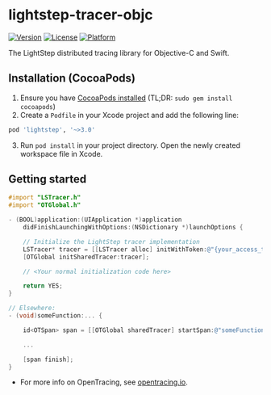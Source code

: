 # lightstep-tracer-objc

[![Version](https://img.shields.io/cocoapods/v/lightstep.svg?style=flat)](http://cocoapods.org/pods/lightstep)
[![License](https://img.shields.io/cocoapods/l/lightstep.svg?style=flat)](http://cocoapods.org/pods/lightstep)
[![Platform](https://img.shields.io/cocoapods/p/lightstep.svg?style=flat)](http://cocoapods.org/pods/lightstep)

The LightStep distributed tracing library for Objective-C and Swift.

## Installation (CocoaPods)

1. Ensure you have [CocoaPods installed](https://guides.cocoapods.org/using/getting-started.html) (TL;DR: `sudo gem install cocoapods`)
2. Create a `Podfile` in your Xcode project and add the following line:

```ruby
pod 'lightstep', '~>3.0'
```

3. Run `pod install` in your project directory. Open the newly created workspace file in Xcode.

## Getting started

```objectivec
#import "LSTracer.h"
#import "OTGlobal.h"

- (BOOL)application:(UIApplication *)application
    didFinishLaunchingWithOptions:(NSDictionary *)launchOptions {

    // Initialize the LightStep tracer implementation
    LSTracer* tracer = [[LSTracer alloc] initWithToken:@"{your_access_token}"];
    [OTGlobal initSharedTracer:tracer];

    // <Your normal initialization code here>

    return YES;
}

// Elsewhere:
- (void)someFunction:... {

    id<OTSpan> span = [[OTGlobal sharedTracer] startSpan:@"someFunction:"];

    ...

    [span finish];
}
```

* For more info on OpenTracing, see [opentracing.io](http://opentracing.io).
